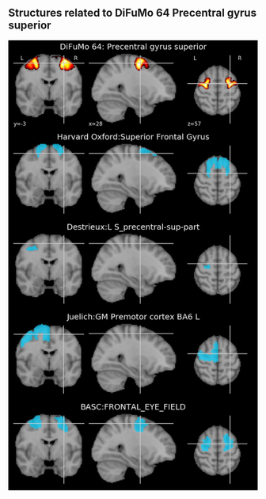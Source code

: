 


## Structures related to DiFuMo 64 Precentral gyrus superior

![40](40.jpg "Structures related to DiFuMo 64 Precentral gyrus superior")